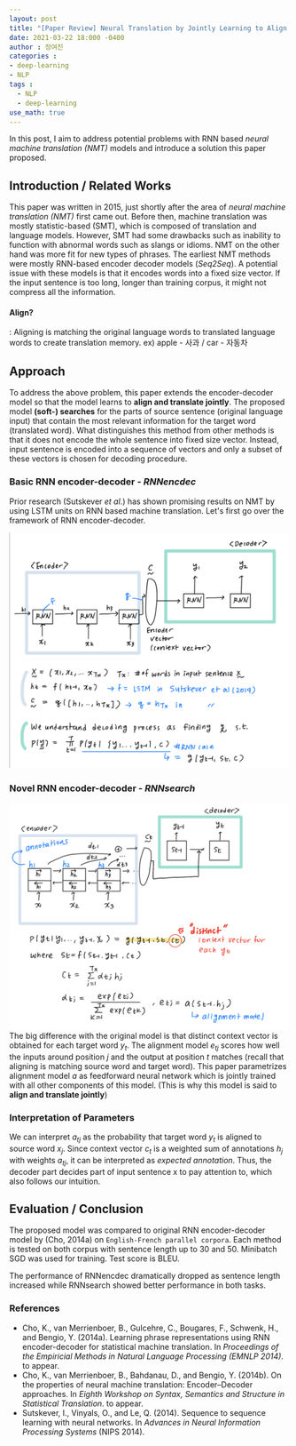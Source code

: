 ```yaml
---
layout: post
title: "[Paper Review] Neural Translation by Jointly Learning to Align and Translate (2015)"
date: 2021-03-22 18:000 -0400
author : 정여진
categories :
- deep-learning
- NLP
tags :
  - NLP
  - deep-learning
use_math: true
---
```

In this post, I aim to address potential problems with RNN based _neural machine translation (NMT)_ models and introduce a solution this paper proposed.

## Introduction / Related Works

This paper was written in 2015, just shortly after the area of _neural machine translation (NMT)_ first came out. Before then, machine translation was mostly statistic-based (SMT), which is composed of translation and language models. However, SMT had some drawbacks such as inability to function with abnormal  words such as slangs or idioms. NMT on the other hand was more fit for new types of phrases. The earliest NMT methods were mostly RNN-based encoder decoder models (_Seq2Seq_). A potential issue with these models is that it encodes words into a fixed size vector. If the input sentence is too long, longer than training corpus, it might not compress all the information. 


#### Align?
: Aligning is matching the original language words to translated language words to create translation memory. 
ex) apple - 사과 / car - 자동차


## Approach
To address the above problem, this paper extends the encoder-decoder model so that the model learns to **align and translate jointly**. The proposed model **(soft-) searches** for the parts of source sentence (original language input) that contain the most relevant information for the target word (translated word). What distinguishes this method from other methods is that it does not encode the whole sentence into fixed size vector. Instead, input sentence is encoded into a sequence of vectors and only a subset of these vectors is chosen for decoding procedure. 

### Basic RNN encoder-decoder - _RNNencdec_
Prior research (Sutskever _et al_.) has shown promising results on NMT by using LSTM units on RNN based machine translation. Let's first go over the framework of RNN encoder-decoder.

![2021-03-22-1](/assets/2021-03-22-nlp5-1.jpeg)


### Novel RNN encoder-decoder -  _RNNsearch_

![2021-03-22-2](/assets/2021-03-22-nlp5-2.jpeg)
The big difference with the original model is that distinct context vector is obtained for each target word $y_{t}$. The alignment model $e_{tj}$ scores how well the inputs around position $j$ and the output at position $t$ matches (recall that aligning is matching source word and target word). This paper parametrizes alignment model $a$ as feedforward neural network which is jointly trained with all other components of this model. (This is why this model is said to **align and translate jointly**)

### Interpretation of Parameters
We can interpret $a_{tj}$ as the probability that target word $y_{t}$ is aligned to source word $x_{j}$. Since context vector $c_{t}$ is a weighted sum of annotations $h_{j}$ with weights $a_{tj}$, it can be interpreted as _expected annotation_. Thus, the decoder part decides part of input sentence x to pay attention to, which also follows our intuition. 

## Evaluation / Conclusion
The proposed model was compared to original RNN encoder-decoder model by (Cho, 2014a) on `English-French parallel corpora`. Each method is tested on both corpus with sentence length up to 30 and 50. Minibatch SGD was used for training. Test score is BLEU. 

The performance of RNNencdec dramatically dropped  as  sentence length increased while RNNsearch showed better performance in both tasks. 


### References
- Cho, K., van Merrienboer, B., Gulcehre, C., Bougares, F., Schwenk, H., and Bengio, Y. (2014a). Learning phrase representations using RNN encoder-decoder for statistical machine translation. In _Proceedings of the Empiricial Methods in Natural Language Processing (EMNLP 2014)._ to appear.
- Cho, K., van Merrienboer, B., Bahdanau, D., and Bengio, Y. (2014b). On the properties of neural machine translation: Encoder–Decoder approaches. In _Eighth Workshop on Syntax, Semantics and Structure in Statistical Translation_. to appear.
- Sutskever, I., Vinyals, O., and Le, Q. (2014). Sequence to sequence learning with neural networks. In _Advances in Neural Information Processing Systems_ (NIPS 2014).
